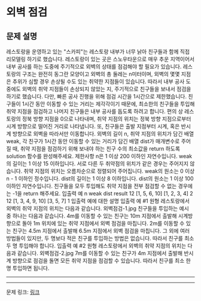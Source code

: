 # 외벽 점검
## 문제 설명

레스토랑을 운영하고 있는 "스카피"는 레스토랑 내부가 너무 낡아 친구들과 함께 직접 리모델링 하기로 했습니다. 레스토랑이 있는 곳은 스노우타운으로 매우 추운 지역이어서 내부 공사를 하는 도중에 주기적으로 외벽의 상태를 점검해야 할 필요가 있습니다.
레스토랑의 구조는 완전히 동그란 모양이고 외벽의 총 둘레는 n미터이며, 외벽의 몇몇 지점은 추위가 심할 경우 손상될 수도 있는 취약한 지점들이 있습니다. 따라서 내부 공사 도중에도 외벽의 취약 지점들이 손상되지 않았는 지, 주기적으로 친구들을 보내서 점검을 하기로 했습니다. 다만, 빠른 공사 진행을 위해 점검 시간을 1시간으로 제한했습니다. 친구들이 1시간 동안 이동할 수 있는 거리는 제각각이기 때문에, 최소한의 친구들을 투입해 취약 지점을 점검하고 나머지 친구들은 내부 공사를 돕도록 하려고 합니다. 편의 상 레스토랑의 정북 방향 지점을 0으로 나타내며, 취약 지점의 위치는 정북 방향 지점으로부터 시계 방향으로 떨어진 거리로 나타냅니다. 또, 친구들은 출발 지점부터 시계, 혹은 반시계 방향으로 외벽을 따라서만 이동합니다.
외벽의 길이 n, 취약 지점의 위치가 담긴 배열 weak, 각 친구가 1시간 동안 이동할 수 있는 거리가 담긴 배열 dist가 매개변수로 주어질 때, 취약 지점을 점검하기 위해 보내야 하는 친구 수의 최소값을 return 하도록 solution 함수를 완성해주세요.
제한사항
n은 1 이상 200 이하인 자연수입니다.
weak의 길이는 1 이상 15 이하입니다.
서로 다른 두 취약점의 위치가 같은 경우는 주어지지 않습니다.
취약 지점의 위치는 오름차순으로 정렬되어 주어집니다.
weak의 원소는 0 이상 n - 1 이하인 정수입니다.
dist의 길이는 1 이상 8 이하입니다.
dist의 원소는 1 이상 100 이하인 자연수입니다.
친구들을 모두 투입해도 취약 지점을 전부 점검할 수 없는 경우에는 -1을 return 해주세요.
입출력 예
n	weak	dist	result
12	[1, 5, 6, 10]	[1, 2, 3, 4]	2
12	[1, 3, 4, 9, 10]	[3, 5, 7]	1
입출력 예에 대한 설명
입출력 예 #1
원형 레스토랑에서 외벽의 취약 지점의 위치는 다음과 같습니다.
외벽점검-1.jpg
친구들을 투입하는 예시 중 하나는 다음과 같습니다.
4m를 이동할 수 있는 친구는 10m 지점에서 출발해 시계방향으로 돌아 1m 위치에 있는 취약 지점에서 외벽 점검을 마칩니다.
2m를 이동할 수 있는 친구는 4.5m 지점에서 출발해 6.5m 지점에서 외벽 점검을 마칩니다.
그 외에 여러 방법들이 있지만, 두 명보다 적은 친구를 투입하는 방법은 없습니다. 따라서 친구를 최소 두 명 투입해야 합니다.
입출력 예 #2
원형 레스토랑에서 외벽의 취약 지점의 위치는 다음과 같습니다.
외벽점검-2.jpg
7m를 이동할 수 있는 친구가 4m 지점에서 출발해 반시계 방향으로 점검을 돌면 모든 취약 지점을 점검할 수 있습니다. 따라서 친구를 최소 한 명 투입하면 됩니다.

***

***
문제 링크: [링크](https://school.programmers.co.kr/learn/courses/30/lessons/60062)
